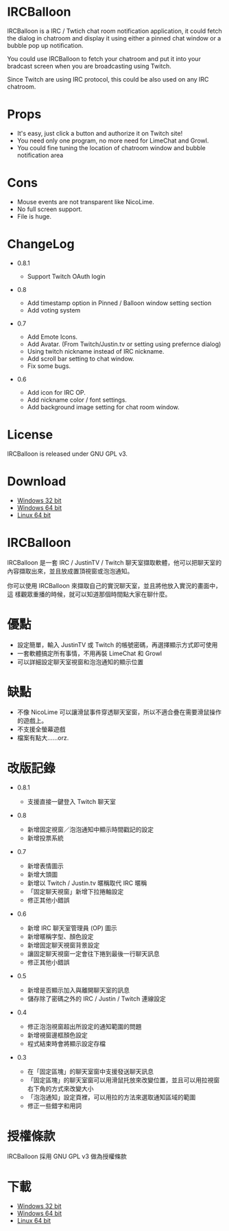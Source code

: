 IRCBalloon 
===========

IRCBalloon is a IRC / Twtich chat room notification application, 
it could fetch the dialog in chatroom and display it using either a pinned
chat window or a bubble pop up notification.

You could use IRCBalloon to fetch your chatroom and put it into your bradcast
screen when you are broadcasting using Twitch.

Since Twitch are using IRC protocol, this could be also used on any IRC chatroom.

Props
======

 - It's easy, just click a button and authorize it on Twitch site!
 - You need only one program, no more need for LimeChat and Growl.
 - You could fine tuning the location of chatroom window and bubble notification area

Cons
=======

 - Mouse events are not transparent like NicoLime.
 - No full screen support.
 - File is huge.

ChangeLog
===========
 - 0.8.1

    - Support Twitch OAuth login

 - 0.8
    - Add timestamp option in Pinned / Balloon window setting section
    - Add voting system

 - 0.7
    - Add Emote Icons.
    - Add Avatar. (From Twitch/Justin.tv or setting using prefernce dialog)
    - Using twitch nickname instead of IRC nickname.
    - Add scroll bar setting to chat window.
    - Fix some bugs.

 - 0.6
    - Add icon for IRC OP.
    - Add nickname color / font settings.
    - Add background image setting for chat room window.

License
========

IRCBalloon is released under GNU GPL v3.

Download
==========

 - [Windows 32 bit](http://bone.twbbs.org.tw/download/IRCBalloon/IRCBalloon-win32-0.8.1-fix2.jar)
 - [Windows 64 bit](http://bone.twbbs.org.tw/download/IRCBalloon/IRCBalloon-win64-0.8.1-fix2.jar)
 - [Linux 64 bit](http://bone.twbbs.org.tw/download/IRCBalloon/IRCBalloon-linux64-0.8.1-fix2.jar)


IRCBalloon 
===========

IRCBalloon 是一套 IRC / JustinTV / Twitch 聊天室擷取軟體，他可以把聊天室的
內容擷取出來，並且放成置頂視窗或泡泡通知。

你可以使用 IRCBalloon 來擷取自己的實況聊天室，並且將他放入實況的畫面中，這
樣觀眾重播的時候，就可以知道那個時間點大家在聊什麼。

優點
======

 - 設定簡單，輸入 JustinTV 或 Twitch 的帳號密碼，再選擇顯示方式即可使用
 - 一套軟體搞定所有事情，不用再裝 LimeChat 和 Growl
 - 可以詳細設定聊天室視窗和泡泡通知的顯示位置

缺點
=======

 - 不像 NicoLime 可以讓滑鼠事件穿透聊天室窗，所以不適合疊在需要滑鼠操作的遊戲上。
 - 不支援全螢幕遊戲
 - 檔案有點大……orz.

改版記錄
=========
 - 0.8.1
    - 支援直接一鍵登入 Twitch 聊天室

 - 0.8
    - 新增固定視窗／泡泡通知中顯示時間戳記的設定
    - 新增投票系統

 - 0.7
    - 新增表情圖示
    - 新增大頭圖
    - 新增以 Twitch / Justin.tv 暱稱取代 IRC 暱稱
    - 「固定聊天視窗」新增下拉捲軸設定
    - 修正其他小錯誤

 - 0.6
    - 新增 IRC 聊天室管理員 (OP) 圖示
    - 新增暱稱字型、顏色設定
    - 新增固定聊天視窗背景設定
    - 讓固定聊天視窗一定會往下捲到最後一行聊天訊息
    - 修正其他小錯誤

 - 0.5
    - 新增是否顯示加入與離開聊天室的訊息
    - 儲存除了密碼之外的 IRC / Justin / Twitch 連線設定

 - 0.4
    - 修正泡泡視窗超出所設定的通知範圍的問題
    - 新增視窗邊框顏色設定
    - 程式結束時會將顯示設定存檔

 - 0.3
    - 在「固定區塊」的聊天室窗中支援發送聊天訊息
    - 「固定區塊」的聊天室窗可以用滑鼠托放來改變位置，並且可以用拉視窗右下角的方式來改變大小
    - 「泡泡通知」設定頁裡，可以用拉的方法來選取通知區域的範圍
    - 修正一些錯字和用詞

授權條款
========

IRCBalloon 採用 GNU GPL v3 做為授權條款

下載
=======

 - [Windows 32 bit](http://bone.twbbs.org.tw/download/IRCBalloon/IRCBalloon-win32-0.8.1-fix1.jar)
 - [Windows 64 bit](http://bone.twbbs.org.tw/download/IRCBalloon/IRCBalloon-win64-0.8.1-fix1.jar)
 - [Linux 64 bit](http://bone.twbbs.org.tw/download/IRCBalloon/IRCBalloon-linux64-0.8.1-fix1.jar)


